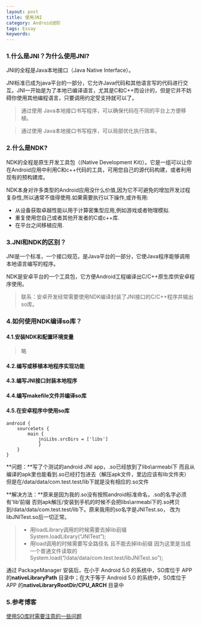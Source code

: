 ```yaml
---
layout: post
title: 使用JNI
category: Android进阶
tags: Essay
keywords: 
---
```




### 1.什么是JNI？为什么使用JNI?

JNI的全程是Java本地接口（Java Native Interface）。

JNI标准已成为java平台的一部分，它允许Java代码和其他语言写的代码进行交互。JNI一开始是为了本地已编译语言，尤其是C和C++而设计的，但是它并不妨碍你使用其他编程语言，只要调用约定受支持就可以了。

> 通过使用 Java本地接口书写程序，可以确保代码在不同的平台上方便移植。

> 通过使用 Java本地接口书写程序，可以局部优化执行效率。

### 2.什么是NDK? 

NDK的全程是原生开发工具包（(Native Development Kit)）。它是一组可以让你在Android应用中利用C和c++代码的工具，可用您自己的源代码构建，或者利用现有的预构建库。 

NDK本身对许多类型的Android应用没什么价值,因为它不可避免的增加开发过程复杂性,所以通常不值得使用.如果需要执行以下操作,或许有用:

- 从设备获取卓越性能以用于计算密集型应用,例如游戏或者物理模拟.
- 重复使用您自己或者其他开发者的C或c++库.
- 在平台之间移植应用.

### 3.JNI和NDK的区别？

JNI是一个标准，一个接口规范，是Java平台的一部分，它使Java程序能够调用本地语言编写的程序。

NDK是安卓平台的一个工具包，它方便Android工程编译出C/C++原生库供安卓程序使用。

> 联系：安卓开发经常需要使用NDK编译封装了JNI接口的C/C++程序并输出so库。

### 4.如何使用NDK编译so库？

#### 4.1.安装NDK和配置环境变量

> 略



#### 4.2.编写或移植本地程序实现功能



#### 4.3.编写JNI接口封装本地程序



#### 4.4.编写makefile文件并编译so库



#### 4.5.在安卓程序中使用so库

```
android {
    sourceSets {
        main {
            jniLibs.srcDirs = ['libs']
            }
    }
}
```

**问题：**写了个测试的android JNI app，.so已经放到了libs\armeabi下 而且从编译的apk里也能看到.so已经打包进去（解压apk文件，里边应该有lib文件夹） 但是在/data/data/com.test.test/lib下就是没有相应的.so文件

**解决方法：**原来是因为我的.so没有按照android标准命名，.so的名字必须有’lib’前缀 否则apk解压/安装到手机的时候不会把libs\armeabi下的.so拷贝到/data/data/com.test.test/lib下。原来我用的so名字是JNITest.so， 改为libJNITest.so后一切正常。

> - 用loadLibrary调用的时候需要去掉lib前缀 System.loadLibrary(“JNITest”);
> - 用load调用的时候需要写全路径名 且不能去掉lib前缀 因为这里是当成一个普通文件读取的 System.load(“/data/data/com.test.test/libJNITest.so”);

通过 PackageManager 安装后，在小于 Android 5.0 的系统中，SO库位于 APP 的**nativeLibraryPath** 目录中；在大于等于 Android 5.0 的系统中，SO库位于 APP 的**nativeLibraryRootDir/CPU_ARCH** 目录中



### 5.参考博客

[使用SO库时需要注意的一些问题](https://zhuanlan.zhihu.com/p/21302804)